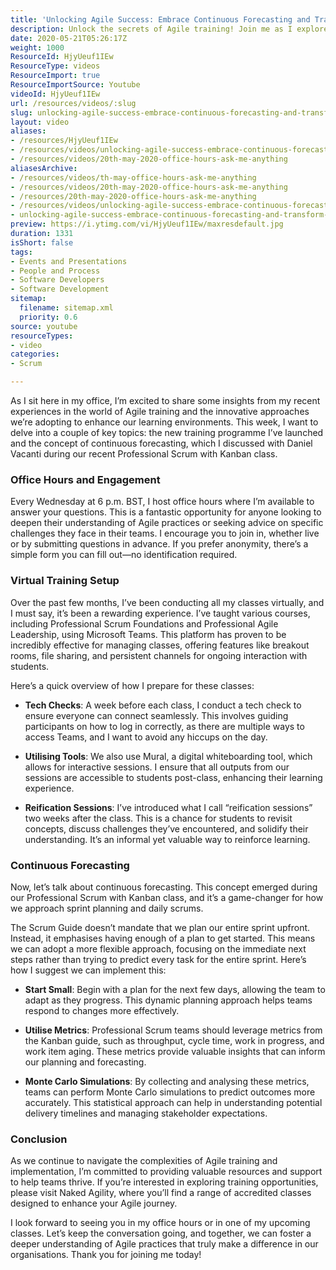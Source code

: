 ```yaml
---
title: 'Unlocking Agile Success: Embrace Continuous Forecasting and Transform Your Training Experience'
description: Unlock the secrets of Agile training! Join me as I explore innovative learning methods, continuous forecasting, and interactive virtual classes.
date: 2020-05-21T05:26:17Z
weight: 1000
ResourceId: HjyUeuf1IEw
ResourceType: videos
ResourceImport: true
ResourceImportSource: Youtube
videoId: HjyUeuf1IEw
url: /resources/videos/:slug
slug: unlocking-agile-success-embrace-continuous-forecasting-and-transform-your-training-experience
layout: video
aliases:
- /resources/HjyUeuf1IEw
- /resources/videos/unlocking-agile-success-embrace-continuous-forecasting-and-transform-your-training-experience
- /resources/videos/20th-may-2020-office-hours-ask-me-anything
aliasesArchive:
- /resources/videos/th-may-office-hours-ask-me-anything
- /resources/videos/20th-may-2020-office-hours-ask-me-anything
- /resources/20th-may-2020-office-hours-ask-me-anything
- /resources/videos/unlocking-agile-success-embrace-continuous-forecasting-and-transform-your-training-experience
- unlocking-agile-success-embrace-continuous-forecasting-and-transform-your-training-experience
preview: https://i.ytimg.com/vi/HjyUeuf1IEw/maxresdefault.jpg
duration: 1331
isShort: false
tags:
- Events and Presentations
- People and Process
- Software Developers
- Software Development
sitemap:
  filename: sitemap.xml
  priority: 0.6
source: youtube
resourceTypes:
- video
categories:
- Scrum

---
```

As I sit here in my office, I’m excited to share some insights from my recent experiences in the world of Agile training and the innovative approaches we’re adopting to enhance our learning environments. This week, I want to delve into a couple of key topics: the new training programme I’ve launched and the concept of continuous forecasting, which I discussed with Daniel Vacanti during our recent Professional Scrum with Kanban class.

### Office Hours and Engagement

Every Wednesday at 6 p.m. BST, I host office hours where I’m available to answer your questions. This is a fantastic opportunity for anyone looking to deepen their understanding of Agile practices or seeking advice on specific challenges they face in their teams. I encourage you to join in, whether live or by submitting questions in advance. If you prefer anonymity, there’s a simple form you can fill out—no identification required.

### Virtual Training Setup

Over the past few months, I’ve been conducting all my classes virtually, and I must say, it’s been a rewarding experience. I’ve taught various courses, including Professional Scrum Foundations and Professional Agile Leadership, using Microsoft Teams. This platform has proven to be incredibly effective for managing classes, offering features like breakout rooms, file sharing, and persistent channels for ongoing interaction with students.

Here’s a quick overview of how I prepare for these classes:

- **Tech Checks**: A week before each class, I conduct a tech check to ensure everyone can connect seamlessly. This involves guiding participants on how to log in correctly, as there are multiple ways to access Teams, and I want to avoid any hiccups on the day.
  
- **Utilising Tools**: We also use Mural, a digital whiteboarding tool, which allows for interactive sessions. I ensure that all outputs from our sessions are accessible to students post-class, enhancing their learning experience.

- **Reification Sessions**: I’ve introduced what I call “reification sessions” two weeks after the class. This is a chance for students to revisit concepts, discuss challenges they’ve encountered, and solidify their understanding. It’s an informal yet valuable way to reinforce learning.

### Continuous Forecasting

Now, let’s talk about continuous forecasting. This concept emerged during our Professional Scrum with Kanban class, and it’s a game-changer for how we approach sprint planning and daily scrums. 

The Scrum Guide doesn’t mandate that we plan our entire sprint upfront. Instead, it emphasises having enough of a plan to get started. This means we can adopt a more flexible approach, focusing on the immediate next steps rather than trying to predict every task for the entire sprint. Here’s how I suggest we can implement this:

- **Start Small**: Begin with a plan for the next few days, allowing the team to adapt as they progress. This dynamic planning approach helps teams respond to changes more effectively.

- **Utilise Metrics**: Professional Scrum teams should leverage metrics from the Kanban guide, such as throughput, cycle time, work in progress, and work item aging. These metrics provide valuable insights that can inform our planning and forecasting.

- **Monte Carlo Simulations**: By collecting and analysing these metrics, teams can perform Monte Carlo simulations to predict outcomes more accurately. This statistical approach can help in understanding potential delivery timelines and managing stakeholder expectations.

### Conclusion

As we continue to navigate the complexities of Agile training and implementation, I’m committed to providing valuable resources and support to help teams thrive. If you’re interested in exploring training opportunities, please visit Naked Agility, where you’ll find a range of accredited classes designed to enhance your Agile journey.

I look forward to seeing you in my office hours or in one of my upcoming classes. Let’s keep the conversation going, and together, we can foster a deeper understanding of Agile practices that truly make a difference in our organisations. Thank you for joining me today!
